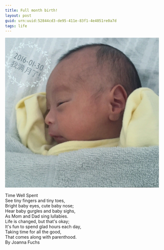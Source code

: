```yaml
---
title: Full month birth!
layout: post
guid: urn:uuid:52844cd3-de95-411e-83f1-4e4051re0a7d
tags: life
---
```


![Full month birth](/media/files/2016/month.jpg "Full month birth")

Time Well Spent   
See tiny fingers and tiny toes,    
Bright baby eyes, cute baby nose;    
Hear baby gurgles and baby sighs,   
As Mom and Dad sing lullabies.   
Life is changed, but that's okay;    
It's fun to spend glad hours each day,   
Taking time for all the good,   
That comes along with parenthood.   
By Joanna Fuchs   
